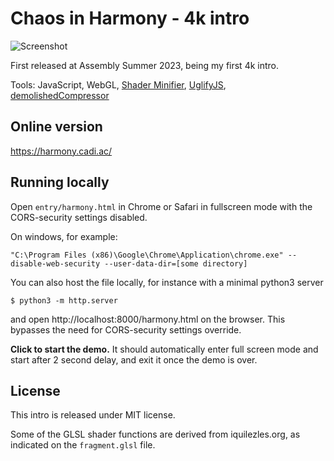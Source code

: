 # Chaos in Harmony - 4k intro

![Screenshot](https://github.com/Cadiac/heiluri/blob/main/entry/screenshot.png)

First released at Assembly Summer 2023, being my first 4k intro.

Tools: JavaScript, WebGL, [Shader Minifier](http://www.ctrl-alt-test.fr), [UglifyJS](https://github.com/mishoo/UglifyJS), [demolishedCompressor](https://github.com/MagnusThor/demolishedcompressor)

## Online version

https://harmony.cadi.ac/

## Running locally

Open `entry/harmony.html` in Chrome or Safari in fullscreen mode with the CORS-security settings disabled.

On windows, for example:

```
"C:\Program Files (x86)\Google\Chrome\Application\chrome.exe" --disable-web-security --user-data-dir=[some directory]
```

You can also host the file locally, for instance with a minimal python3 server

```
$ python3 -m http.server
```

and open http://localhost:8000/harmony.html on the browser. This bypasses the need for CORS-security settings override.

**Click to start the demo.** It should automatically enter full screen mode and start after 2 second delay, and exit it once the demo is over.

## License

This intro is released under MIT license.

Some of the GLSL shader functions are derived from iquilezles.org, as indicated on the `fragment.glsl` file.
